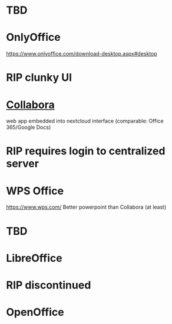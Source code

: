 # TBD
# OnlyOffice
https://www.onlyoffice.com/download-desktop.aspx#desktop

# RIP clunky UI
# [Collabora](./nas/collabora/README.md)
web app embedded into nextcloud interface (comparable: Office 365/Google Docs)

# RIP requires login to centralized server
# WPS Office
https://www.wps.com/
Better powerpoint than Collabora (at least)

# TBD
# LibreOffice

# RIP discontinued
# OpenOffice
